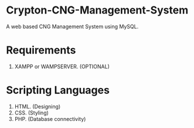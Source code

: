 # Crypton-CNG-Management-System
A web based CNG Management System using MySQL.

# Requirements
1) XAMPP or WAMPSERVER. (OPTIONAL)

# Scripting Languages
1) HTML. (Designing)  
2) CSS. (Styling)  
3) PHP. (Database connectivity)  
